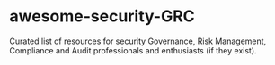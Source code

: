 # awesome-security-GRC
Curated list of resources for security Governance, Risk Management, Compliance and Audit professionals and enthusiasts (if they exist).
